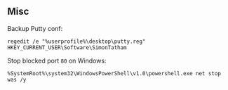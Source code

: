 ## Misc

Backup Putty conf:

```
regedit /e "%userprofile%\desktop\putty.reg" HKEY_CURRENT_USER\Software\SimonTatham
```


Stop blocked port `80` on Windows:

```
%SystemRoot%\system32\WindowsPowerShell\v1.0\powershell.exe net stop was /y
```
